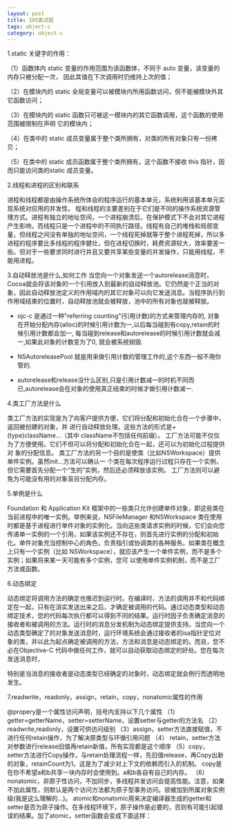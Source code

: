 ```yaml
---
layout: post
title: IOS面试题
tags: object-c
category: object-c
---
```


1.static 关键字的作用： 
	
（1）函数体内 static 变量的作用范围为该函数体，不同于 auto 变量，该变量的内存只被分配一次， 
因此其值在下次调用时仍维持上次的值； 

（2）在模块内的 static 全局变量可以被模块内所用函数访问，但不能被模块外其它函数访问； 

（3）在模块内的 static 函数只可被这一模块内的其它函数调用，这个函数的使用范围被限制在声明 
它的模块内； 

（4）在类中的 static 成员变量属于整个类所拥有，对类的所有对象只有一份拷贝； 

（5）在类中的 static 成员函数属于整个类所拥有，这个函数不接收 this 指针，因而只能访问类的static 成员变量。  


2.线程和进程的区别和联系

进程和线程都是由操作系统所体会的程序运行的基本单元，系统利用该基本单元实现系统对应用的并发性。 
程和线程的主要差别在于它们是不同的操作系统资源管理方式。进程有独立的地址空间，一个进程崩溃后，在保护模式下不会对其它进程产生影响，而线程只是一个进程中的不同执行路径。线程有自己的堆栈和局部变量，但线程之间没有单独的地址空间，一个线程死掉就等于整个进程死掉，所以多进程的程序要比多线程的程序健壮，但在进程切换时，耗费资源较大，效率要差一些。但对于一些要求同时进行并且又要共享某些变量的并发操作，只能用线程，不能用进程。

3.自动释放池是什么,如何工作 
  当您向一个对象发送一个autorelease消息时，Cocoa就会将该对象的一个引用放入到最新的自动释放池。它仍然是个正当的对象，因此自动释放池定义的作用域内的其它对象可以向它发送消息。当程序执行到作用域结束的位置时，自动释放池就会被释放，池中的所有对象也就被释放。 

- ojc-c 是通过一种"referring counting"(引用计数)的方式来管理内存的, 对象在开始分配内存(alloc)的时候引用计数为一,以后每当碰到有copy,retain的时候引用计数都会加一, 每当碰到release和autorelease的时候引用计数就会减一,如果此对象的计数变为了0, 就会被系统销毁. 
 
 - NSAutoreleasePool 就是用来做引用计数的管理工作的,这个东西一般不用你管的. 

- autorelease和release没什么区别,只是引用计数减一的时机不同而已,autorelease会在对象的使用真正结束的时候才做引用计数减一. 

4.类工厂方法是什么 

类工厂方法的实现是为了向客户提供方便，它们将分配和初始化合在一个步骤中，返回被创建的对象，并 
进行自动释放处理。这些方法的形式是+ (type)className...（其中 className不包括任何前缀）。 
工厂方法可能不仅仅为了方便使用。它们不但可以将分配和初始化合在一起，还可以为初始化过程提供对 
象的分配信息。 
类工厂方法的另一个目的是使类（比如NSWorkspace）提供单件实例。虽然init...方法可以确认一 
个类在每次程序运行过程只存在一个实例，但它需要首先分配一个“生的”实例，然后还必须释放该实例。 
工厂方法则可以避免为可能没有用的对象盲目分配内存。 

5.单例是什么

Foundation 和 Application Kit 框架中的一些类只允许创建单件对象，即这些类在当前进程中的唯一实例。举例来说，NSFileManager 和NSWorkspace 类在使用时都是基于进程进行单件对象的实例化。当向这些类请求实例的时候，它们会向您传递单一实例的一个引用，如果该实例还不存在，则首先进行实例的分配和初始化。单件对象充当控制中心的角色，负责指引或协调类的各种服务。如果类在概念上只有一个实例（比如 
NSWorkspace），就应该产生一个单件实例，而不是多个实例；如果将来某一天可能有多个实例，您可 
以使用单件实例机制，而不是工厂方法或函数。

6.动态绑定 

动态绑定将调用方法的确定也推迟到运行时。在编译时，方法的调用并不和代码绑定在一起，只有在消实发送出来之后，才确定被调用的代码。通过动态类型和动态绑定技术，您的代码每次执行都可以得到不同的结果。运行时因子负责确定消息的接收者和被调用的方法。运行时的消息分发机制为动态绑定提供支持。当您向一个动态类型确定了的对象发送消息时，运行环境系统会通过接收者的isa指针定位对象的类，并以此为起点确定被调用的方法，方法和消息是动态绑定的。而且，您不必在Objective-C 代码中做任何工作，就可以自动获取动态绑定的好处。您在每次发送消息时， 

特别是当消息的接收者是动态类型已经确定的对象时，动态绑定就会例行而透明地发生。

7.readwrite，readonly，assign，retain，copy，nonatomic属性的作用 

@propery是一个属性访问声明，括号内支持以下几个属性
（1）getter=getterName，setter=setterName，设置setter与getter的方法名 
（2）readwrite,readonly，设置可供访问级别 
（3）assign，setter方法直接赋值，不进行任何retain操作，为了解决原类型与环循引用问题 
（4） retain，setter方法对参数进行release旧值再retain新值，所有实现都是这个顺序
（5）copy，setter方法进行Copy操作，与retain处理流程一样，先旧值release，再Copy出新的对象，retainCount为1。这是为了减少对上下文的依赖而引入的机制。 copy是在你不希望a和b共享一块内存时会使用到。a和b各自有自己的内存。
（6）nonatomic，非原子性访问，不加同步，多线程并发访问会提高性能。注意，如果不加此属性，则默认是两个访问方法都为原子型事务访问。锁被加到所属对象实例级(我是这么理解的...)。
atomic和nonatomic用来决定编译器生成的getter和setter是否为原子操作。在多线程环境下，原子操作是必要的，否则有可能引起错 误的结果。加了atomic，setter函数会变成下面这样：


